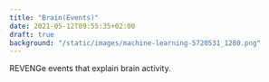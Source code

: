 ```yaml
---
title: "Brain(Events)"
date: 2021-05-12T09:55:35+02:00
draft: true
background: "/static/images/machine-learning-5720531_1280.png"
---
```


REVENGe events that explain brain activity.

